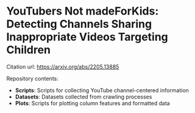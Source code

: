 # YouTubers Not madeForKids: Detecting Channels Sharing Inappropriate Videos Targeting Children

Citation url: https://arxiv.org/abs/2205.13885

Repository contents:

- **Scripts**: Scripts for collecting YouTube channel-centered information
- **Datasets**: Datasets collected from crawling processes 
- **Plots**: Scripts for plotting column features and formatted data

